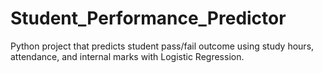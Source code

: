 # Student_Performance_Predictor
Python project that predicts student pass/fail outcome using study hours, attendance, and internal marks with Logistic Regression.
